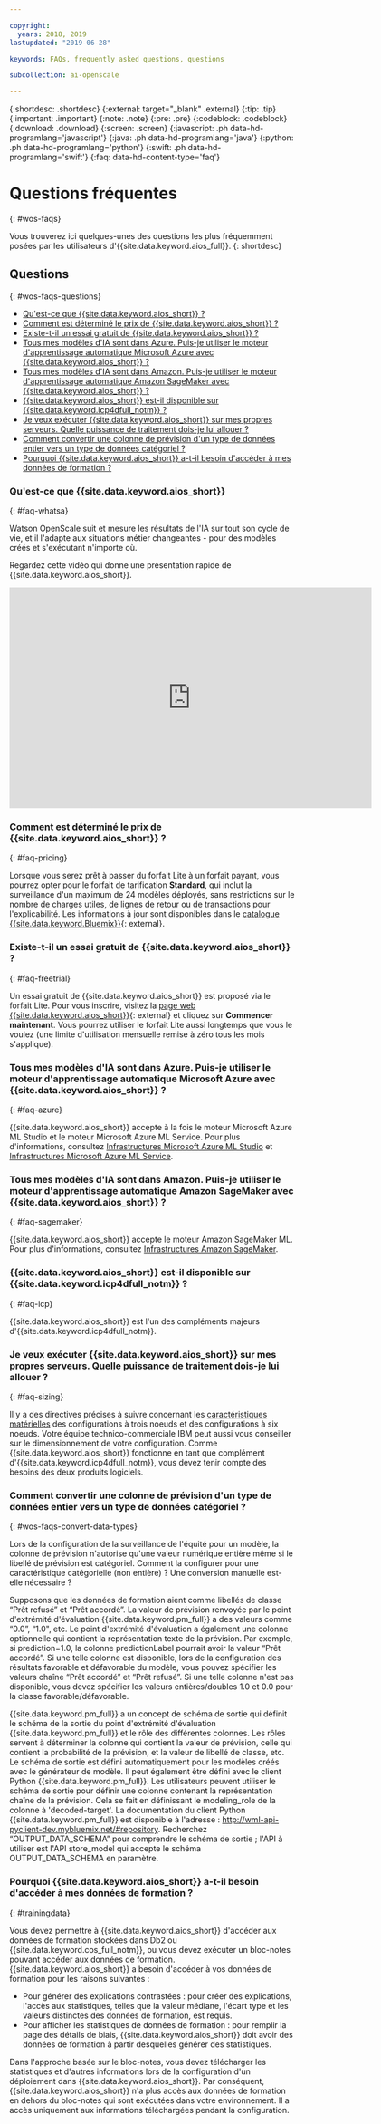 ```yaml
---

copyright:
  years: 2018, 2019
lastupdated: "2019-06-28"

keywords: FAQs, frequently asked questions, questions

subcollection: ai-openscale

---
```


{:shortdesc: .shortdesc}
{:external: target="_blank" .external}
{:tip: .tip}
{:important: .important}
{:note: .note}
{:pre: .pre}
{:codeblock: .codeblock}
{:download: .download}
{:screen: .screen}
{:javascript: .ph data-hd-programlang='javascript'}
{:java: .ph data-hd-programlang='java'}
{:python: .ph data-hd-programlang='python'}
{:swift: .ph data-hd-programlang='swift'}
{:faq: data-hd-content-type='faq'}

# Questions fréquentes
{: #wos-faqs}

Vous trouverez ici quelques-unes des questions les plus fréquemment posées par les utilisateurs d'{{site.data.keyword.aios_full}}.
{: shortdesc}

## Questions
{: #wos-faqs-questions}

- [Qu'est-ce que {{site.data.keyword.aios_short}} ?](#faq-whatsa)
- [Comment est déterminé le prix de {{site.data.keyword.aios_short}} ?](#faq-pricing)
- [Existe-t-il un essai gratuit de {{site.data.keyword.aios_short}} ?](#faq-freetrial)
- [Tous mes modèles d'IA sont dans Azure. Puis-je utiliser le moteur d'apprentissage automatique Microsoft Azure avec {{site.data.keyword.aios_short}} ?](#faq-azure)
- [Tous mes modèles d'IA sont dans Amazon. Puis-je utiliser le moteur d'apprentissage automatique Amazon SageMaker avec {{site.data.keyword.aios_short}} ?](#faq-sagemaker)
- [{{site.data.keyword.aios_short}} est-il disponible sur {{site.data.keyword.icp4dfull_notm}} ?](#faq-icp)
- [Je veux exécuter {{site.data.keyword.aios_short}} sur mes propres serveurs. Quelle puissance de traitement dois-je lui allouer ?](#faq-sizing)
- [Comment convertir une colonne de prévision d'un type de données entier vers un type de données catégoriel ?](#wos-faqs-convert-data-types)
- [Pourquoi {{site.data.keyword.aios_short}} a-t-il besoin d'accéder à mes données de formation ?](#trainingdata)

### Qu'est-ce que {{site.data.keyword.aios_short}}
{: #faq-whatsa}

Watson OpenScale suit et mesure les résultats de l'IA sur tout son cycle de vie,
et il l'adapte aux situations métier changeantes - pour des modèles créés et s'exécutant n'importe où.

Regardez cette vidéo qui donne une présentation rapide de {{site.data.keyword.aios_short}}.

<p>
  <div class="embed-responsive embed-responsive-16by9">
    <iframe class="embed-responsive-item" id="youtubeplayer" title="Trust and Transparency in AI" type="text/html" width="640" height="390" src="https://www.youtube.com/embed/6Ei8rPVtCf8" frameborder="0" webkitallowfullscreen mozallowfullscreen allowfullscreen> </iframe>
  </div>
</p>

### Comment est déterminé le prix de {{site.data.keyword.aios_short}} ?
{: #faq-pricing}

Lorsque vous serez prêt à passer du forfait Lite à un forfait payant, vous pourrez opter pour le forfait de tarification **Standard**, qui inclut la surveillance d'un maximum de 24 modèles déployés, sans restrictions sur le nombre de charges utiles, de lignes de retour ou de transactions pour l'explicabilité. Les informations à jour sont disponibles dans le [catalogue {{site.data.keyword.Bluemix}}](https://cloud.ibm.com/catalog/services/watson-openscale?cm_sp=WatsonPlatform-WatsonPlatform-_-OnPageNavCTA-IBMWatson_OpenScale-_-AIOSProductPage){: external}.


### Existe-t-il un essai gratuit de {{site.data.keyword.aios_short}} ?
{: #faq-freetrial}

Un essai gratuit de {{site.data.keyword.aios_short}} est proposé via le forfait Lite. Pour vous inscrire,
visitez la [page web {{site.data.keyword.aios_short}}](https://www.ibm.com/cloud/watson-openscale/){: external} et cliquez sur **Commencer maintenant**. Vous pourrez utiliser le forfait Lite aussi longtemps que vous le voulez (une limite d'utilisation mensuelle remise à zéro tous les mois s'applique).

### Tous mes modèles d'IA sont dans Azure. Puis-je utiliser le moteur d'apprentissage automatique Microsoft Azure avec {{site.data.keyword.aios_short}} ?
{: #faq-azure}

{{site.data.keyword.aios_short}} accepte à la fois le moteur Microsoft Azure ML Studio et le moteur Microsoft Azure ML Service. Pour plus d'informations, consultez [Infrastructures Microsoft Azure ML Studio](/docs/services/ai-openscale?topic=ai-openscale-frmwrks-azure)
et [Infrastructures Microsoft Azure ML Service](/docs/services/ai-openscale?topic=ai-openscale-frmwrks-azure-service).

### Tous mes modèles d'IA sont dans Amazon. Puis-je utiliser le moteur d'apprentissage automatique Amazon SageMaker avec {{site.data.keyword.aios_short}} ?
{: #faq-sagemaker}

{{site.data.keyword.aios_short}} accepte le moteur Amazon SageMaker ML. Pour plus d'informations, consultez [Infrastructures Amazon SageMaker](/docs/services/ai-openscale?topic=ai-openscale-frmwrks-aws-sage).

### {{site.data.keyword.aios_short}} est-il disponible sur {{site.data.keyword.icp4dfull_notm}} ?
{: #faq-icp}

{{site.data.keyword.aios_short}} est l'un des compléments majeurs d'{{site.data.keyword.icp4dfull_notm}}. 

### Je veux exécuter {{site.data.keyword.aios_short}} sur mes propres serveurs. Quelle puissance de traitement dois-je lui allouer ?
{: #faq-sizing}

Il y a des directives précises à suivre concernant les [caractéristiques matérielles](/docs/services/ai-openscale?topic=ai-openscale-inst-install-icp#inst-hwt) des configurations à trois noeuds et des configurations à six noeuds. Votre équipe technico-commerciale IBM peut aussi vous conseiller sur le dimensionnement de votre configuration. Comme {{site.data.keyword.aios_short}} fonctionne en tant que complément d'{{site.data.keyword.icp4dfull_notm}}, vous devez tenir compte des besoins des deux produits logiciels.

### Comment convertir une colonne de prévision d'un type de données entier vers un type de données catégoriel ?
{: #wos-faqs-convert-data-types}

Lors de la configuration de la surveillance de l'équité pour un modèle,
la colonne de prévision n'autorise qu'une valeur numérique entière
même si le libellé de prévision est catégoriel.
Comment la configurer pour une caractéristique catégorielle (non entière) ? Une conversion manuelle est-elle nécessaire ? 

Supposons que les données de formation aient comme libellés de classe “Prêt refusé” et “Prêt accordé”. La valeur de prévision renvoyée par le point d'extrémité d'évaluation {{site.data.keyword.pm_full}} a des valeurs comme “0.0”, “1.0", etc.
Le point d'extrémité d'évaluation a également une colonne optionnelle qui contient la représentation texte de la prévision. Par exemple, si prediction=1.0, la colonne predictionLabel pourrait avoir la valeur “Prêt accordé”. Si une telle colonne est disponible,
lors de la configuration des résultats favorable et défavorable du modèle, vous pouvez spécifier les valeurs chaîne “Prêt accordé” et “Prêt refusé”. Si une telle colonne n'est pas disponible, vous devez spécifier les valeurs entières/doubles 1.0 et 0.0 pour la classe favorable/défavorable.

{{site.data.keyword.pm_full}} a un concept de schéma de sortie qui définit le schéma de la sortie du point d'extrémité d'évaluation {{site.data.keyword.pm_full}}
et le rôle des différentes colonnes. Les rôles servent à déterminer la colonne qui contient la valeur de prévision,
celle qui contient la probabilité de la prévision, et la valeur de libellé de classe, etc.
Le schéma de sortie est défini automatiquement pour les modèles créés avec le générateur de modèle. Il peut également être défini avec le client Python {{site.data.keyword.pm_full}}. Les utilisateurs peuvent utiliser le schéma de sortie pour définir une colonne contenant la représentation chaîne de la prévision. Cela se fait en définissant le modeling_role de la colonne à 'decoded-target'. La documentation du client Python {{site.data.keyword.pm_full}} est disponible à l'adresse : http://wml-api-pyclient-dev.mybluemix.net/#repository. Recherchez “OUTPUT_DATA_SCHEMA” pour comprendre le schéma de sortie ; l'API à utiliser est l'API store_model qui accepte le schéma OUTPUT_DATA_SCHEMA en paramètre.

### Pourquoi {{site.data.keyword.aios_short}} a-t-il besoin d'accéder à mes données de formation ?
{: #trainingdata}

Vous devez permettre à {{site.data.keyword.aios_short}} d'accéder aux données de formation stockées dans Db2 ou {{site.data.keyword.cos_full_notm}}, ou vous devez exécuter un bloc-notes pouvant accéder aux données de formation. {{site.data.keyword.aios_short}} a besoin d'accéder à vos données de formation pour les raisons suivantes :

- Pour générer des explications contrastées : pour créer des explications, l'accès aux statistiques, telles que la valeur médiane, l'écart type et les valeurs distinctes des données de formation, est requis.
- Pour afficher les statistiques de données de formation : pour remplir la page des détails de biais, {{site.data.keyword.aios_short}} doit avoir des données de formation à partir desquelles générer des statistiques.

<!---
- To compute drift: Training data is required to build the drift detection model.
- To identify and suggest features to monitor for fairness: {{site.data.keyword.aios_short}} needs access to training data to suggest reference and monitored ranges.
--->

Dans l'approche basée sur le bloc-notes, vous devez télécharger les statistiques et d'autres informations lors de la configuration d'un déploiement dans {{site.data.keyword.aios_short}}. Par conséquent, {{site.data.keyword.aios_short}} n'a plus accès aux données de formation en dehors du bloc-notes qui sont exécutées dans votre environnement. Il a accès uniquement aux informations téléchargées pendant la configuration.


